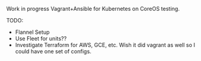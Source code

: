 Work in progress Vagrant+Ansible for Kubernetes on CoreOS testing.

TODO:
* Flannel Setup
* Use Fleet for units??
* Investigate Terraform for AWS, GCE, etc. Wish it did vagrant as well so I could have one set of configs.
